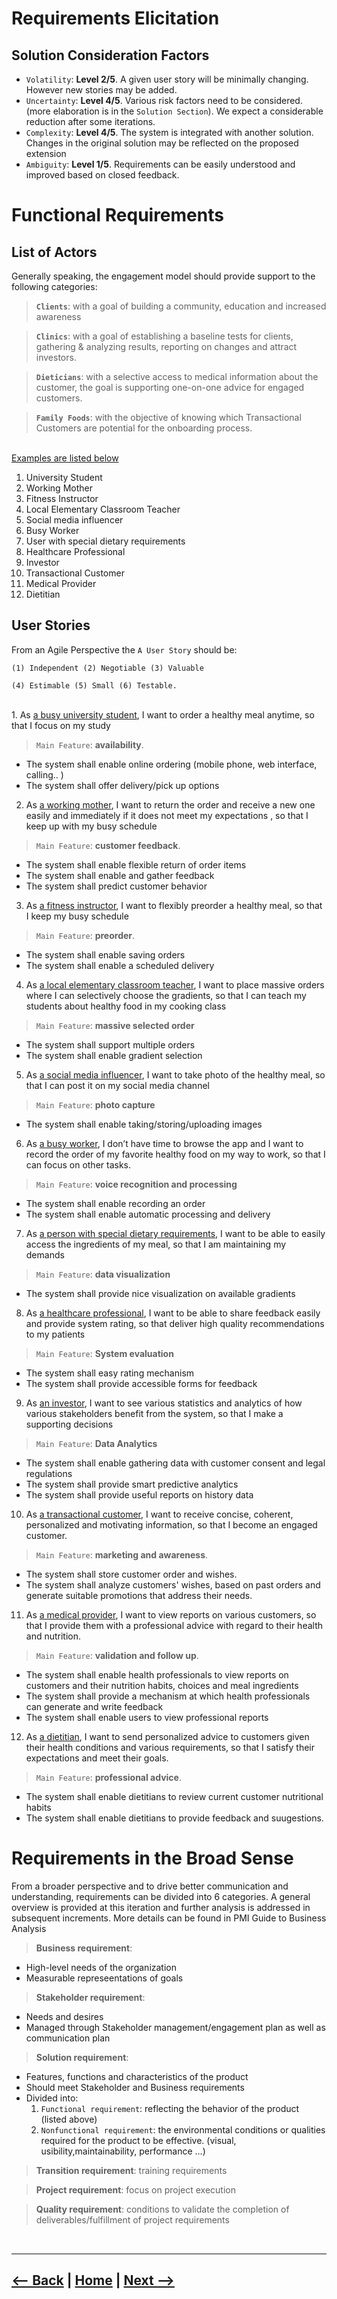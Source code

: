 # Requirements Elicitation

## Solution Consideration Factors

- `Volatility`: **Level 2/5**. A given user story will be minimally changing. However new stories may be added.
- `Uncertainty`: **Level 4/5**. Various risk factors need to be considered. (more elaboration is in the `Solution Section`). We expect a considerable reduction after some iterations.
- `Complexity`: **Level 4/5**. The system is integrated with another solution. Changes in the original solution may be reflected on the proposed extension
- `Ambiguity`: **Level 1/5**. Requirements can be easily understood and improved based on closed feedback. 

# Functional Requirements 
## List of Actors

Generally speaking, the engagement model should provide support to the following categories:

> **`Clients`**: with a goal of building a community, education and increased awareness

> **`Clinics`**: with a goal of establishing a baseline tests for clients, gathering & analyzing results, reporting on changes and attract investors.

> **`Dieticians`**: with a selective access to medical information about the customer, the goal is supporting one-on-one advice for engaged customers.  

> **`Family Foods`**: with the objective of knowing which Transactional Customers are potential for the onboarding process. 

<br>
<ins> Examples are listed below </ins>

1. University Student
2. Working Mother
3. Fitness Instructor
4. Local Elementary Classroom Teacher
5. Social media influencer
6. Busy Worker
7. User with special dietary requirements
8. Healthcare Professional
9. Investor
10. Transactional Customer
11. Medical Provider
12. Dietitian
## User Stories

From an Agile Perspective the `A User Story` should be:
``` 
(1) Independent (2) Negotiable (3) Valuable

(4) Estimable (5) Small (6) Testable. 
```
<br>
1. As <ins>a busy university student</ins>, I want to order a healthy meal anytime, so that I focus on my study

> `Main Feature`: **availability**. 

- The system shall enable online ordering (mobile phone, web interface, calling.. )
- The system shall offer delivery/pick up options 

2. As <ins>a working mother</ins>, I want to return the order and receive a new one easily and immediately if it does not meet my expectations , so that I keep up with my busy schedule

> `Main Feature`: **customer feedback**.

- The system shall enable flexible return of order items
- The system shall enable and gather feedback
- The system shall predict customer behavior 

3. As <ins>a fitness instructor</ins>, I want to flexibly preorder a healthy meal, so that I keep my busy schedule

> `Main Feature`: **preorder**.

- The system shall enable saving orders
- The system shall enable a scheduled delivery

4. As <ins>a local elementary classroom teacher</ins>, I want to place massive orders where I can selectively choose the gradients, so that  I can teach my students about healthy food in my cooking class

> `Main Feature`: **massive selected order**

- The system shall support multiple orders
- The system shall enable gradient selection

5. As <ins>a social media influencer</ins>, I want to take photo of the healthy meal, so that I can post it on my social media channel

> `Main Feature`: **photo capture**

- The system shall enable taking/storing/uploading images

6. As <ins>a busy worker</ins>, I don’t have time to browse the app and I want to record the order of my favorite healthy food on my way to work, so that I can focus on other tasks. 

>`Main Feature`: **voice recognition and processing**

- The system shall enable recording an order
- The system shall enable automatic processing and delivery

7. As <ins>a person with special dietary requirements</ins>, I want to be able to easily access the ingredients of my meal, so that I am maintaining my demands

> `Main Feature`: **data visualization**

- The system shall provide nice visualization on available gradients

8. As <ins>a healthcare professional</ins>, I want to be able to share feedback easily and provide system rating, so that deliver high quality recommendations to my patients 

> `Main Feature`: **System evaluation**

- The system shall easy rating mechanism
- The system shall provide accessible forms for feedback

9. As <ins>an investor</ins>, I want to see various statistics and analytics of how various stakeholders benefit from the system, so that I make a supporting decisions

> `Main Feature`: **Data Analytics**

- The system shall enable gathering data with customer consent and legal regulations
- The system shall provide smart predictive analytics 
- The system shall provide useful reports on history data


10. As <ins>a transactional customer</ins>, I want to receive concise, coherent, personalized and motivating information, so that I become an engaged customer.

> `Main Feature`: **marketing and awareness**. 

- The system shall store customer order and wishes.
- The system shall analyze customers' wishes, based on past orders and generate suitable promotions that address their needs.


11. As <ins>a medical provider</ins>, I want to view reports on various customers, so that I provide them with a professional advice with regard to their health and nutrition.

> `Main Feature`: **validation and follow up**. 

- The system shall enable health professionals to view reports on customers and their nutrition habits, choices and meal ingredients
- The system shall provide a mechanism at which health professionals can generate and write feedback
- The system shall enable users to view professional reports

12. As <ins>a dietitian</ins>, I want to send personalized advice to customers given their health conditions and various requirements, so that I satisfy their expectations and meet their goals.

> `Main Feature`: **professional advice**. 

- The system shall enable dietitians to review current customer nutritional habits
- The system shall enable dietitians to provide feedback and suugestions.


# Requirements in the Broad Sense 

From a broader perspective and to drive better communication and understanding, requirements can be divided into 6 categories. A general overview is provided at this iteration and further analysis is addressed in subsequent increments. More details can be found in PMI Guide to Business Analysis

> **Business requirement**:
- High-level needs of the organization
- Measurable represeentations of goals 

> **Stakeholder requirement**:
- Needs and desires
- Managed through Stakeholder management/engagement plan as well as communication plan

> **Solution requirement**:
- Features, functions and characteristics of the product
- Should meet Stakeholder and Business requirements
- Divided into:
    1. `Functional requirement`: reflecting the behavior of the product (listed above) 
    2. `Nonfunctional requirement`: the environmental conditions or qualities required for the product to be effective. (visual, usibility,maintainability, performance ...)

> **Transition requirement**: training requirements

> **Project requirement**: focus on project execution

> **Quality requirement**: conditions to validate the completion of deliverables/fulfillment of project requirements

<br>
<hr style="height:2px;border-width:0;color:gray;background-color:gray">

##  [<-- Back](1_BusinessAnalysis.md) | [Home](README.md) | [Next -->](3_Solution.md)




